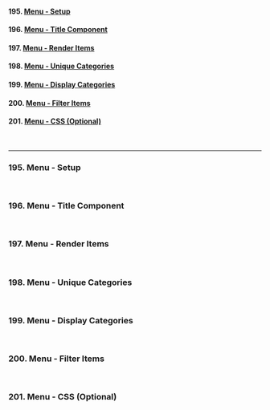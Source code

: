 #### 195. [Menu - Setup](#195)

#### 196. [Menu - Title Component](#196)

#### 197. [Menu - Render Items](#197)

#### 198. [Menu - Unique Categories](#198)

#### 199. [Menu - Display Categories](#199)

#### 200. [Menu - Filter Items](#200)

#### 201. [Menu - CSS (Optional)](#201)

<br>

---

### 195. Menu - Setup<a id="195"></a>

<br>

### 196. Menu - Title Component<a id="196"></a>

<br>

### 197. Menu - Render Items<a id="197"></a>

<br>

### 198. Menu - Unique Categories<a id="198"></a>

<br>

### 199. Menu - Display Categories<a id="199"></a>

<br>

### 200. Menu - Filter Items<a id="200"></a>

<br>

### 201. Menu - CSS (Optional)<a id="201"></a>

<br>
